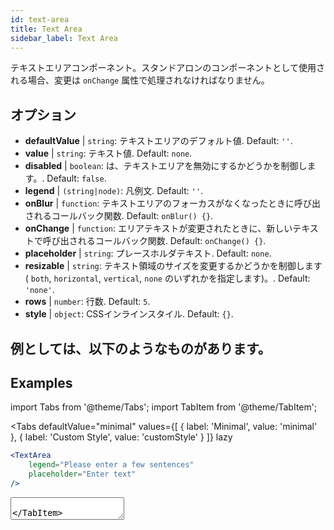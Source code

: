 ```yaml
---
id: text-area
title: Text Area
sidebar_label: Text Area
---
```


テキストエリアコンポーネント。スタンドアロンのコンポーネントとして使用される場合、変更は `onChange` 属性で処理されなければなりません。

## オプション

* __defaultValue__ | `string`: テキストエリアのデフォルト値. Default: `''`.
* __value__ | `string`: テキスト値. Default: `none`.
* __disabled__ | `boolean`: は、テキストエリアを無効にするかどうかを制御します。. Default: `false`.
* __legend__ | `(string|node)`: 凡例文. Default: `''`.
* __onBlur__ | `function`: テキストエリアのフォーカスがなくなったときに呼び出されるコールバック関数. Default: `onBlur() {}`.
* __onChange__ | `function`: エリアテキストが変更されたときに、新しいテキストで呼び出されるコールバック関数. Default: `onChange() {}`.
* __placeholder__ | `string`: プレースホルダテキスト. Default: `none`.
* __resizable__ | `string`: テキスト領域のサイズを変更するかどうかを制御します ( `both`, `horizontal`, `vertical`, `none` のいずれかを指定します)。. Default: `'none'`.
* __rows__ | `number`: 行数. Default: `5`.
* __style__ | `object`: CSSインラインスタイル. Default: `{}`.


## 例としては、以下のようなものがあります。

## Examples

import Tabs from '@theme/Tabs';
import TabItem from '@theme/TabItem';

<Tabs
    defaultValue="minimal"
    values={[
        { label: 'Minimal', value: 'minimal' },
        { label: 'Custom Style', value: 'customStyle' }
    ]}
    lazy
>

<TabItem value="minimal">

```jsx live
<TextArea
    legend="Please enter a few sentences"
    placeholder="Enter text"
/>
```

</TabItem>

<TabItem value="customStyle">

<TextArea
    legend="Please enter a few sentences"
    placeholder="Enter text"
    style={{
        fontSize: 33,
        fontFamily: 'Georgia', 
        boxShadow: '0 0 4px black',
        background: 'rgb(238,174,202)', 
        background: 'radial-gradient(circle, rgba(255, 255, 0, 0.3) 44%, white 100%)' 
    }}
/>

</TabItem>

</Tabs>
